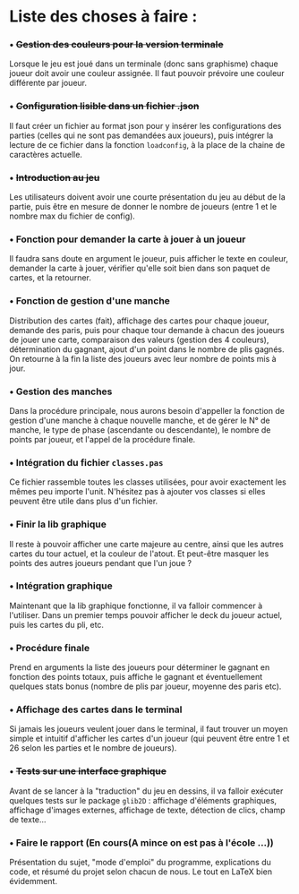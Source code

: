 # Liste des choses à faire :


### • ~~Gestion des couleurs pour la version terminale~~
Lorsque le jeu est joué dans un terminale (donc sans graphisme) chaque joueur doit avoir une couleur assignée. Il faut pouvoir prévoire une couleur différente par joueur.

### • ~~Configuration lisible dans un fichier .json~~
Il faut créer un fichier au format json pour y insérer les configurations des parties (celles qui ne sont pas demandées aux joueurs), puis intégrer la lecture de ce fichier dans la fonction `loadconfig`, à la place de la chaine de caractères actuelle.

### • ~~Introduction au jeu~~
Les utilisateurs doivent avoir une courte présentation du jeu au début de la partie, puis être en mesure de donner le nombre de joueurs (entre 1 et le nombre max du fichier de config).

### • Fonction pour demander la carte à jouer à un joueur
Il faudra sans doute en argument le joueur, puis afficher le texte en couleur, demander la carte à jouer, vérifier qu'elle soit bien dans son paquet de cartes, et la retourner.

### • Fonction de gestion d'une manche
Distribution des cartes (fait), affichage des cartes pour chaque joueur, demande des paris, puis pour chaque tour demande à chacun des joueurs de jouer une carte, comparaison des valeurs (gestion des 4 couleurs), détermination du gagnant, ajout d'un point dans le nombre de plis gagnés. On retourne à la fin la liste des joueurs avec leur nombre de points mis à jour.

### • Gestion des manches
Dans la procédure principale, nous aurons besoin d'appeller la fonction de gestion d'une manche à chaque nouvelle manche, et de gérer le N° de manche, le type de phase (ascendante ou descendante), le nombre de points par joueur, et l'appel de la procédure finale.

### • Intégration du fichier `classes.pas`
Ce fichier rassemble toutes les classes utilisées, pour avoir exactement les mêmes peu importe l'unit. N'hésitez pas à ajouter vos classes si elles peuvent être utile dans plus d'un fichier.

### • Finir la lib graphique
Il reste à pouvoir afficher une carte majeure au centre, ainsi que les autres cartes du tour actuel, et la couleur de l'atout. Et peut-être masquer les points des autres joueurs pendant que l'un joue ?

### • Intégration graphique
Maintenant que la lib graphique fonctionne, il va falloir commencer à l'utiliser. Dans un premier temps pouvoir afficher le deck du joueur actuel, puis les cartes du pli, etc.

### • Procédure finale
Prend en arguments la liste des joueurs pour déterminer le gagnant en fonction des points totaux, puis affiche le gagnant et éventuellement quelques stats bonus (nombre de plis par joueur, moyenne des paris etc).

### • Affichage des cartes dans le terminal
Si jamais les joueurs veulent jouer dans le terminal, il faut trouver un moyen simple et intuitif d'afficher les cartes d'un joueur (qui peuvent être entre 1 et 26 selon les parties et le nombre de joueurs).

### • ~~Tests sur une interface graphique~~
Avant de se lancer à la "traduction" du jeu en dessins, il va falloir exécuter quelques tests sur le package `glib2D` : affichage d'éléments graphiques, affichage d'images externes, affichage de texte, détection de clics, champ de texte...

### • Faire le rapport (En cours(A mince on est pas à l'école ...))
Présentation du sujet, "mode d'emploi" du programme, explications du code, et résumé du projet selon chacun de nous. Le tout en LaTeX bien évidemment.
